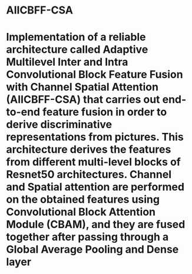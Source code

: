 # AIICBFF-CSA
# Implementation of a  reliable architecture called Adaptive Multilevel Inter and Intra Convolutional Block Feature Fusion with Channel Spatial Attention (AIICBFF-CSA) that carries out end-to-end feature fusion in order to derive discriminative representations from pictures. This architecture derives the features from different multi-level blocks of Resnet50 architectures. Channel and Spatial attention are performed on the obtained features using Convolutional Block Attention Module (CBAM), and they are fused together after passing through a Global Average Pooling and Dense layer
